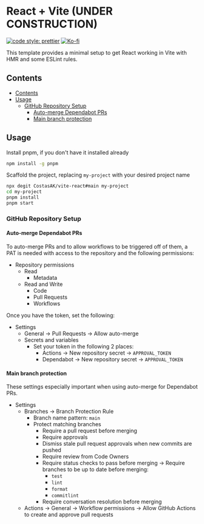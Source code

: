 # React + Vite (UNDER CONSTRUCTION)

[![code style: prettier](https://img.shields.io/badge/code_style-prettier-ff69b4.svg?style=for-the-badge&logo=prettier)](https://github.com/prettier/prettier)
[![Ko-fi](https://img.shields.io/badge/support_me_on_ko--fi-F16061?style=for-the-badge&logo=kofi&logoColor=f5f5f5)](https://ko-fi.com/CostasAK)

This template provides a minimal setup to get React working in Vite with HMR and some ESLint rules.

## Contents

- [Contents](#contents)
- [Usage](#usage)
  - [GitHub Repository Setup](#github-repository-setup)
    - [Auto-merge Dependabot PRs](#auto-merge-dependabot-prs)
    - [Main branch protection](#main-branch-protection)

## Usage

Install pnpm, if you don't have it installed already

```sh
npm install -g pnpm
```

Scaffold the project, replacing `my-project` with your desired project name

```sh
npx degit CostasAK/vite-react#main my-project
cd my-project
pnpm install
pnpm start
```

### GitHub Repository Setup

#### Auto-merge Dependabot PRs

To auto-merge PRs and to allow workflows to be triggered off of them, a PAT is needed with access to the repository and the following permissions:

- Repository permissions
  - Read
    - Metadata
  - Read and Write
    - Code
    - Pull Requests
    - Workflows

Once you have the token, set the following:

- Settings
  - General -> Pull Requests -> Allow auto-merge
  - Secrets and variables
    - Set your token in the following 2 places:
      - Actions -> New repository secret -> `APPROVAL_TOKEN`
      - Dependabot -> New repository secret -> `APPROVAL_TOKEN`

#### Main branch protection

These settings especially important when using auto-merge for Dependabot PRs.

- Settings
  - Branches -> Branch Protection Rule
    - Branch name pattern: `main`
    - Protect matching branches
      - Require a pull request before merging
      - Require approvals
      - Dismiss stale pull request approvals when new commits are pushed
      - Require review from Code Owners
      - Require status checks to pass before merging -> Require branches to be up to date before merging:
        - `test`
        - `lint`
        - `format`
        - `commitlint`
      - Require conversation resolution before merging
  - Actions -> General -> Workflow permissions -> Allow GitHub Actions to create and approve pull requests
